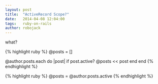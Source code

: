 ```yaml
---
layout: post
title:  "ActiveRecord Scope?"
date:   2014-04-08 12:04:00
tags:   ruby-on-rails
author: robojack
---
```


what?

{% highlight ruby %}
@posts = []

@author.posts.each do |post|
  if post.active?
    @posts << post
  end
end
{% endhighlight %}

{% highlight ruby %}
@posts = @author.posts.active
{% endhighlight %}
